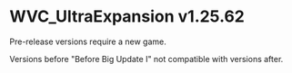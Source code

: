 # WVC_UltraExpansion v1.25.62

Pre-release versions require a new game.

Versions before "Before Big Update I" not compatible with versions after.
